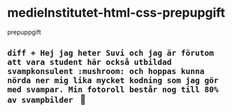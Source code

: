 # medieInstitutet-html-css-prepupgift
prepuppgift
## ```diff + Hej jag heter Suvi och jag är förutom att vara student här också utbildad svampkonsulent :mushroom: och hoppas kunna nörda ner mig lika mycket kodning som jag gör med svampar. Min fotoroll består nog till 80% av svampbilder ``` :see_no_evil:
